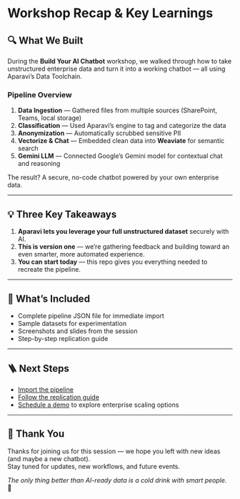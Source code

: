 # Workshop Recap & Key Learnings

## 🔍 What We Built
During the **Build Your AI Chatbot** workshop, we walked through how to take unstructured enterprise data and turn it into a working chatbot — all using Aparavi’s Data Toolchain.

### Pipeline Overview
1. **Data Ingestion** — Gathered files from multiple sources (SharePoint, Teams, local storage)
2. **Classification** — Used Aparavi’s engine to tag and categorize the data
3. **Anonymization** — Automatically scrubbed sensitive PII
4. **Vectorize & Chat** — Embedded clean data into **Weaviate** for semantic search
5. **Gemini LLM** — Connected Google’s Gemini model for contextual chat and reasoning

The result? A secure, no-code chatbot powered by your own enterprise data.

---

## 💡 Three Key Takeaways
1. **Aparavi lets you leverage your full unstructured dataset** securely with AI.  
2. **This is version one** — we’re gathering feedback and building toward an even smarter, more automated experience.  
3. **You can start today** — this repo gives you everything needed to recreate the pipeline.

---

## 🧭 What’s Included
- Complete pipeline JSON file for immediate import
- Sample datasets for experimentation
- Screenshots and slides from the session
- Step-by-step replication guide

---

## 🪜 Next Steps
- [Import the pipeline](pipeline/aparavi_chatbot_pipeline.json)
- [Follow the replication guide](replication_guide.md)
- [Schedule a demo](#) to explore enterprise scaling options

---

## 🥂 Thank You
Thanks for joining us for this session — we hope you left with new ideas (and maybe a new chatbot).  
Stay tuned for updates, new workflows, and future events.

*The only thing better than AI-ready data is a cold drink with smart people.* 🍻

